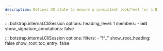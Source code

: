 ```yaml
---
description: Defines UX state to ensure a consistent look/feel for a Discord bot's CLI.
---
```


::: botstrap.internal.CliSession
    options:
      heading_level: 1
      members:
        - __init__
      show_signature_annotations: false

::: botstrap.internal.CliSession
    options:
      filters:
        - "!^_"
      show_root_heading: false
      show_root_toc_entry: false
